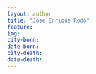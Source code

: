 ```yaml
---
layout: author
title: "José Enrique Rodó"
feature: 
img:
city-born: 
date-born: 
city-death: 
date-death:
---
```

